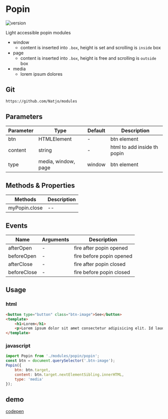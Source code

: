 
# Popin

![version](https://img.shields.io/ore/v/1.0.0 "vesrion")

Light accessible popin modules
- window
    - content is inserted into `.box`, height is set and scrolling is `inside` box
- page
    - content is inserted into `.box`, height is free and scrolling is `outside` box
- media
    - lorem ipsum dolores
## Git
```bash
https://github.com/Natjo/modules
```
## Parameters
| Parameter | Type | Default | Description |
| ------ | ------ | ------ | ------ |
| btn | HTMLElement | - | btn element |
| content | string | - | html to add inside th popin |
| type | media, window, page | window | btn element |

## Methods & Properties
| Methods | Description |
| ------ | ------ |
| myPopin.close | -- |


## Events
| Name | Arguments | Description |
| ------ | ------ | ------ |
| afterOpen | - | fire after popin opened |
| beforeOpen | -  | fire before popin opened |
| afterClose | - | fire after popin closed |
| beforeClose | - | fire before popin closed |




## Usage

### html
```html
<button type="button" class="btn-image">See</button>
<template>
	<h1>Lorem</h1>
	<p>Lorem ipsum dolor sit amet consectetur adipisicing elit. Id laudantium nobis repellat facilis voluptatum alias, tempore expedita corrupti iure quae vitae ea, aspernatur quidem placeat labore voluptas reprehenderit tenetur ullam fuga adipisci facere quo molestias!</p>
</template>
```
### javascript
```javascript
import Popin from './modules/popin/popin';
const btn = document.querySelector('.btn-image');
Popin({
	btn: btn.target,
	content: btn.target.nextElementSibling.innerHTML,
	type: 'media'
});
```
## demo

[codepen](https://codepen.io)
